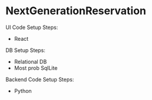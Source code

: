 # NextGenerationReservation


UI Code Setup Steps:
- React


DB Setup Steps:
- Relational DB
- Most prob SqlLite
  

Backend Code Setup Steps:
- Python
